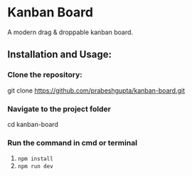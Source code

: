 # Kanban Board
A modern drag & droppable kanban board. <br>

## Installation and Usage:

### Clone the repository:
git clone https://github.com/prabeshgupta/kanban-board.git

### Navigate to the project folder
cd kanban-board

### Run the command in cmd or terminal
1. `npm install`
2. `npm run dev`
